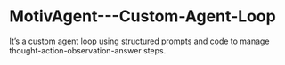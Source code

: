# MotivAgent---Custom-Agent-Loop
It’s a custom agent loop using structured prompts and code to manage thought-action-observation-answer steps.
